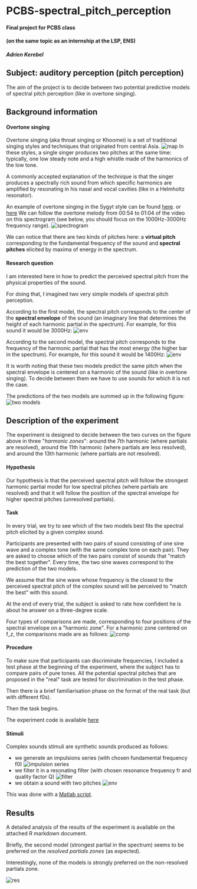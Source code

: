 # PCBS-spectral_pitch_perception


#### Final project for PCBS class
#### (on the same topic as an internship at the LSP, ENS)
##### *Adrien Kerebel*

## Subject: auditory perception (pitch perception)

The aim of the project is to decide between two potential predictive models of spectral pitch perception (like in overtone singing).

## Background information
#### Overtone singing

Overtone singing (aka throat singing or Khoomei) is a set of traditional singing styles and techniques that originated from central Asia.
![map](fig_map_asia.png)
In these styles, a single singer produces two pitches at the same time: typically, one low steady note and a high whistle made of the harmonics of the low tone.

A commonly accepted explanation of the technique is that the singer produces a spectrally rich sound from which specific harmonics are amplified by resonating in his nasal and vocal cavities (like in a Helmholtz resonator).

An example of overtone singing in the Sygyt style can be found [here](https://www.youtube.com/watch?v=vo34v7QQ254). or [here](throat_singing_example.wav)
We can follow the overtone melody from 00:54 to 01:04 of the video on this spectrogram (see below, you should focus on the 1000Hz-3000Hz frequency range).
![spectrogram](fig_spectrogram.png)

We can notice that there are two kinds of pitches here: a **virtual pitch** corresponding to the fundamental frequency of the sound and **spectral pitches** elicited by maxima of energy in the spectrum.  

#### Research question

I am interested here in how to predict the perceived spectral pitch from the physical properties of the sound.

For doing that, I imagined two very simple models of spectral pitch perception.

According to the first model, the spectral pitch corresponds to the center of the **spectral envelope** of the sound (an imaginary line that determines the height of each harmonic partial in the spectrum).
For example, for this sound it would be 3000Hz:
![env](fig_spectrum_envelop.png)

According to the second model, the spectral pitch corresponds to the frequency of the harmonic partial that has the most energy (the higher bar in the spectrum).
For example, for this sound it would be 1400Hz:
![env](fig_spectrum_partial.png)

It is worth noting that these two models predict the same pitch when the spectral envelope is centered on a harmonic of the sound (like in overtone singing). To decide between them we have to use sounds for which it is not the case.

The predictions of the two models are summed up in the following figure:
![two models](fig_two_models.png "courbe des modeles")


## Description of the experiment

The experiment is designed to decide between the two curves on the figure above in three "*harmonic zones*": around the 7th harmonic (where partials are resolved), around the 11th harmonic (where partials are less resolved), and around the 13th harmonic (where partials are not resolved).

#### Hypothesis

Our hypothesis is that the perceived spectral pitch will follow the strongest harmonic partial model for low spectral pitches (where partials are resolved) and that it will follow the position of the spectral envelope for higher spectral pitches (unresolved partials).

#### Task

In every trial, we try to see which of the two models best fits the spectral pitch elicited by a given complex sound.

Participants are presented with two pairs of sound consisting of one sine wave and a complex tone (with the same complex tone on each pair). They are asked to choose which of the two pairs consist of sounds that "match the best together". Every time, the two sine waves correspond to the prediction of the two models.

We assume that the sine wave whose frequency is the closest to the perceived spectral pitch of the complex sound will be perceived to "match the best" with this sound.

At the end of every trial, the subject is asked to rate how confident he is about he answer on a three-degree scale.

Four types of comparisons are made, corresponding to four positions of the spectral envelope on a "harmonic zone". For a harmonic zone centered on f_z, the comparisons made are as follows:
![comp](fig_comparisons.png)

#### Procedure

To make sure that participants can discriminate frequencies, I included a test phase at the beginning of the experiment, where the subject has to compare pairs of pure tones.
All the potential spectral pitches that are proposed in the "real" task are tested for discrimination in the test phase.

Then there is a brief familiarisation phase on the format of the real task (but with different f0s).

Then the task begins.

The experiment code is available [here](experiment_spectral_pitch.py)


#### Stimuli

Complex sounds stimuli are synthetic sounds produced as follows:
- we generate an impulsions series (with chosen fundamental frequency f0)
![impulsion series](fig_impulsions.png)
- we filter it in a resonating filter (with chosen resonance frequency fr and quality factor Q)
![filter](fig_filter.png)
- we obtain a sound with two pitches
![env](fig_spectrum_envelop.png)

This was done with a [Matlab script](generation_of_stimuli.m).


## Results

A detailed analysis of the results of the experiment is available on the attached R markdown document.

Briefly, the second model (strongest partial in the spectrum) seems to be preferred on the *resolved partials zones* (as expected).

Interestingly, none of the models is strongly preferred on the non-resolved partials zone.    

![res](fig_res.png)
